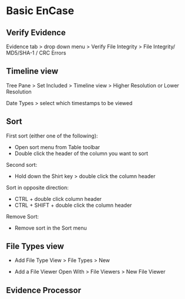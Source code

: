 # Basic EnCase

## Verify Evidence

Evidence tab > drop down menu > Verify File Integrity > File Integrity/ MD5/SHA-1 / CRC Errors

## Timeline view

Tree Pane > Set Included > Timeline view > Higher Resolution or Lower Resolution

Date Types > select which timestamps to be viewed

## Sort

First sort (either one of the following):

* Open sort menu from Table toolbar
* Double click the header of the column you want to sort

Second sort:
* Hold down the Shirt key > double click the column header

Sort in opposite direction:
* CTRL + double click column header
* CTRL + SHIFT + double click the column header

Remove Sort:
* Remove sort in the Sort menu


## File Types view

* Add File Type
View > File Types > New

* Add a File Viewer
Open With > File Viewers > New File Viewer

## Evidence Processor

